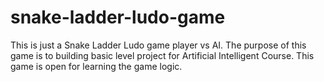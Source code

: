# snake-ladder-ludo-game
This is just a Snake Ladder Ludo game player vs AI. The purpose of this game is to building basic level project for Artificial Intelligent Course. This game is open for learning the game logic.

